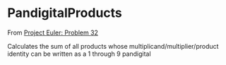 # PandigitalProducts

From [Project Euler: Problem 32](https://projecteuler.net/problem=32)

Calculates the sum of all products whose multiplicand/multiplier/product identity can be written as a 1 through 9 pandigital